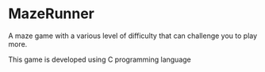 # MazeRunner
A maze game with a various level of difficulty that can challenge you to play more. 

This game is developed using C programming language
